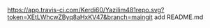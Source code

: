 https://app.travis-ci.com/Kerdi60/Yazilim481repo.svg?token=XEtLWhcwZByq8aHxKV47&branch=maingit add README.md

